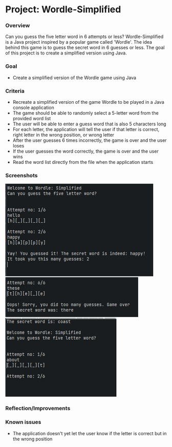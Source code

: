 # Project: Wordle-Simplified

### Overview

Can you guess the five letter word in 6 attempts or less? Wordle-Simplified is a Java project inspired by a popular game called 'Wordle'. The idea behind this game is to guess the secret word in 6 guesses or less. The goal of this project is to create a simplified version using Java.

### Goal

-   Create a simplified version of the Wordle game using Java

### Criteria

-   Recreate a simplified version of the game Wordle to be played in a Java console application
-   The game should be able to randomly select a 5-letter word from the provided word list
-   The user will be able to enter a guess word that is also 5 characters long
-   For each letter, the application will tell the user if that letter is correct, right letter in the wrong position, or wrong letter
-   After the user guesses 6 times incorrectly, the game is over and the user loses
-   If the user guesses the word correctly, the game is over and the user wins
-   Read the word list directly from the file when the application starts

### Screenshots

<img src="./assets/wordle1.png" />
<img src="./assets/wordle2.png" />
<img src="./assets/wordle3.png" />

### Reflection/Improvements

### Known issues

-   The application doesn't yet let the user know if the letter is correct but in the wrong position
